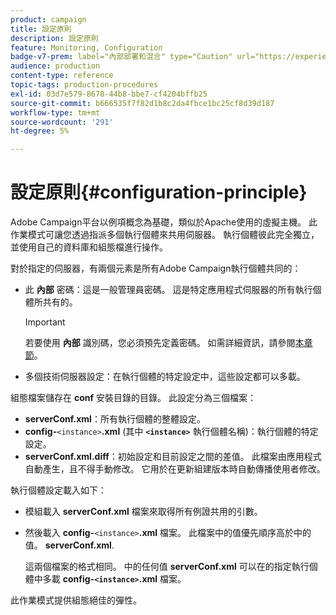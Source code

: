 ```yaml
---
product: campaign
title: 設定原則
description: 設定原則
feature: Monitoring, Configuration
badge-v7-prem: label="內部部署和混合" type="Caution" url="https://experienceleague.adobe.com/docs/campaign-classic/using/installing-campaign-classic/architecture-and-hosting-models/hosting-models-lp/hosting-models.html?lang=zh-Hant" tooltip="僅適用於內部部署和混合部署"
audience: production
content-type: reference
topic-tags: production-procedures
exl-id: 03d7e579-8678-44b8-bbe7-cf4204bffb25
source-git-commit: b666535f7f82d1b8c2da4fbce1bc25cf8d39d187
workflow-type: tm+mt
source-wordcount: '291'
ht-degree: 5%

---
```


# 設定原則{#configuration-principle}



Adobe Campaign平台以例項概念為基礎，類似於Apache使用的虛擬主機。 此作業模式可讓您透過指派多個執行個體來共用伺服器。 執行個體彼此完全獨立，並使用自己的資料庫和組態檔進行操作。

對於指定的伺服器，有兩個元素是所有Adobe Campaign執行個體共同的：

* 此 **內部** 密碼：這是一般管理員密碼。 這是特定應用程式伺服器的所有執行個體所共有的。

  >[!IMPORTANT]
  >
  >若要使用 **內部** 識別碼，您必須預先定義密碼。 如需詳細資訊，請參閱[本章節](../../installation/using/configuring-campaign-server.md#internal-identifier)。

* 多個技術伺服器設定：在執行個體的特定設定中，這些設定都可以多載。

組態檔案儲存在 **conf** 安裝目錄的目錄。 此設定分為三個檔案：

* **serverConf.xml**：所有執行個體的整體設定。
* **config-**`<instance>`**.xml** (其中 **`<instance>`** 執行個體名稱)：執行個體的特定設定。
* **serverConf.xml.diff**：初始設定和目前設定之間的差值。 此檔案由應用程式自動產生，且不得手動修改。 它用於在更新組建版本時自動傳播使用者修改。

執行個體設定載入如下：

* 模組載入 **serverConf.xml** 檔案來取得所有例證共用的引數。
* 然後載入 **config-**`<instance>`**.xml** 檔案。 此檔案中的值優先順序高於中的值。 **serverConf.xml**.

  這兩個檔案的格式相同。 中的任何值 **serverConf.xml** 可以在的指定執行個體中多載 **config-`<instance>`.xml** 檔案。

此作業模式提供組態絕佳的彈性。
